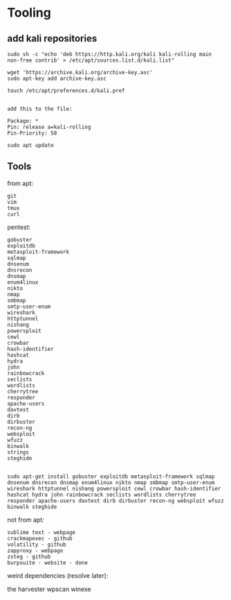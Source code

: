 # Tooling 

## add kali repositories

```
sudo sh -c "echo 'deb https://http.kali.org/kali kali-rolling main non-free contrib' > /etc/apt/sources.list.d/kali.list"
```

```
wget 'https://archive.kali.org/archive-key.asc'
sudo apt-key add archive-key.asc
```

```
touch /etc/apt/preferences.d/kali.pref 


add this to the file:

Package: *
Pin: release a=kali-rolling
Pin-Priority: 50
```

```
sudo apt update
```

## Tools

from apt:

```
git
vim
tmux
curl
```

pentest:

```
gobuster
exploitdb
metasploit-framework
sqlmap
dnsenum
dnsrecon
dnsmap
enum4linux
nikto
nmap
smbmap
smtp-user-enum
wireshark
httptunnel
nishang
powersploit
cewl
crowbar
hash-identifier
hashcat
hydra
john
rainbowcrack
seclists
wordlists
cherrytree
responder
apache-users
davtest
dirb
dirbuster
recon-ng
websploit
wfuzz
binwalk
strings
steghide


sudo apt-get install gobuster exploitdb metasploit-framework sqlmap dnsenum dnsrecon dnsmap enum4linux nikto nmap smbmap smtp-user-enum wireshark httptunnel nishang powersploit cewl crowbar hash-identifier hashcat hydra john rainbowcrack seclists wordlists cherrytree responder apache-users davtest dirb dirbuster recon-ng websploit wfuzz binwalk steghide
```

not from apt:

```
sublime text - webpage
crackmapexec - github
volatility - github
zapproxy - webpage
zsteg - github
burpsuite - website - done
```

weird dependencies (resolve later):

the harvester
wpscan
winexe